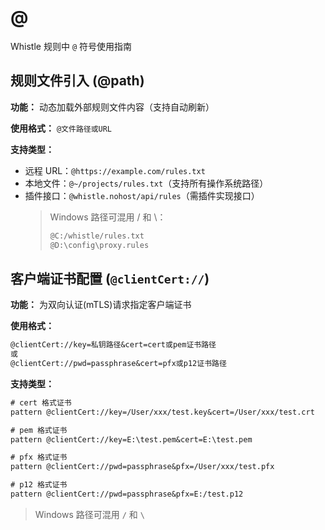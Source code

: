 # @

 Whistle 规则中 `@` 符号使用指南

## 规则文件引入 (@path)
**功能：** 动态加载外部规则文件内容（支持自动刷新）

**使用格式：** `@文件路径或URL`

**支持类型：**
- 远程 URL：`@https://example.com/rules.txt`
- 本地文件：`@~/projects/rules.txt`（支持所有操作系统路径）
- 插件接口：`@whistle.nohost/api/rules`（需插件实现接口）
  > Windows 路径可混用 / 和 \：
  > ``` txt
  > @C:/whistle/rules.txt
  > @D:\config\proxy.rules
  > ```

## 客户端证书配置 (`@clientCert://`)
**功能：** 为双向认证(mTLS)请求指定客户端证书

**使用格式：**
``` txt
@clientCert://key=私钥路径&cert=cert或pem证书路径
或
@clientCert://pwd=passphrase&cert=pfx或p12证书路径
```

**支持类型：**
``` txt
# cert 格式证书
pattern @clientCert://key=/User/xxx/test.key&cert=/User/xxx/test.crt

# pem 格式证书
pattern @clientCert://key=E:\test.pem&cert=E:\test.pem

# pfx 格式证书
pattern @clientCert://pwd=passphrase&pfx=/User/xxx/test.pfx

# p12 格式证书
pattern @clientCert://pwd=passphrase&pfx=E:/test.p12
```
> Windows 路径可混用 `/` 和 `\`
